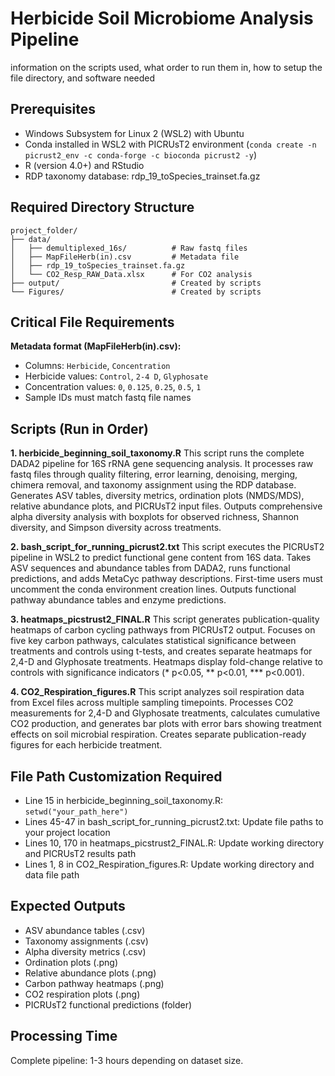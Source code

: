 # Herbicide Soil Microbiome Analysis Pipeline

information on the scripts used, what order to run them in, how to setup the file directory, and software needed

## Prerequisites
- Windows Subsystem for Linux 2 (WSL2) with Ubuntu
- Conda installed in WSL2 with PICRUsT2 environment (`conda create -n picrust2_env -c conda-forge -c bioconda picrust2 -y`)
- R (version 4.0+) and RStudio
- RDP taxonomy database: rdp_19_toSpecies_trainset.fa.gz

## Required Directory Structure
```
project_folder/
├── data/
│   ├── demultiplexed_16s/          # Raw fastq files
│   ├── MapFileHerb(in).csv         # Metadata file
│   ├── rdp_19_toSpecies_trainset.fa.gz
│   └── CO2_Resp_RAW_Data.xlsx      # For CO2 analysis
├── output/                         # Created by scripts
└── Figures/                        # Created by scripts
```

## Critical File Requirements
**Metadata format (MapFileHerb(in).csv):**
- Columns: `Herbicide`, `Concentration`
- Herbicide values: `Control`, `2-4 D`, `Glyphosate`
- Concentration values: `0`, `0.125`, `0.25`, `0.5`, `1`
- Sample IDs must match fastq file names

## Scripts (Run in Order)

**1. herbicide_beginning_soil_taxonomy.R**
This script runs the complete DADA2 pipeline for 16S rRNA gene sequencing analysis. It processes raw fastq files through quality filtering, error learning, denoising, merging, chimera removal, and taxonomy assignment using the RDP database. Generates ASV tables, diversity metrics, ordination plots (NMDS/MDS), relative abundance plots, and PICRUsT2 input files. Outputs comprehensive alpha diversity analysis with boxplots for observed richness, Shannon diversity, and Simpson diversity across treatments.

**2. bash_script_for_running_picrust2.txt**
This script executes the PICRUsT2 pipeline in WSL2 to predict functional gene content from 16S data. Takes ASV sequences and abundance tables from DADA2, runs functional predictions, and adds MetaCyc pathway descriptions. First-time users must uncomment the conda environment creation lines. Outputs functional pathway abundance tables and enzyme predictions.

**3. heatmaps_picstrust2_FINAL.R**
This script generates publication-quality heatmaps of carbon cycling pathways from PICRUsT2 output. Focuses on five key carbon pathways, calculates statistical significance between treatments and controls using t-tests, and creates separate heatmaps for 2,4-D and Glyphosate treatments. Heatmaps display fold-change relative to controls with significance indicators (* p<0.05, ** p<0.01, *** p<0.001).

**4. CO2_Respiration_figures.R**
This script analyzes soil respiration data from Excel files across multiple sampling timepoints. Processes CO2 measurements for 2,4-D and Glyphosate treatments, calculates cumulative CO2 production, and generates bar plots with error bars showing treatment effects on soil microbial respiration. Creates separate publication-ready figures for each herbicide treatment.

## File Path Customization Required
- Line 15 in herbicide_beginning_soil_taxonomy.R: `setwd("your_path_here")`
- Lines 45-47 in bash_script_for_running_picrust2.txt: Update file paths to your project location
- Lines 10, 170 in heatmaps_picstrust2_FINAL.R: Update working directory and PICRUsT2 results path
- Lines 1, 8 in CO2_Respiration_figures.R: Update working directory and data file path

## Expected Outputs
- ASV abundance tables (.csv)
- Taxonomy assignments (.csv)
- Alpha diversity metrics (.csv)
- Ordination plots (.png)
- Relative abundance plots (.png)
- Carbon pathway heatmaps (.png)
- CO2 respiration plots (.png)
- PICRUsT2 functional predictions (folder)

## Processing Time
Complete pipeline: 1-3 hours depending on dataset size.